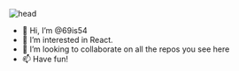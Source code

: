 ![head](https://capsule-render.vercel.app/api?type=rect&height=200&text=Curry%20theDuck&fontAlign=70&stroke=00FF00&strokeWidth=3)

- 👋 Hi, I’m @69is54
- 👀 I’m interested in React.
- 💞️ I’m looking to collaborate on all the repos you see here
- 📫 Have fun!

<!---
69is54/69is54 is a ✨ special ✨ repository because its `README.md` (this file) appears on your GitHub profile.
You can click the Preview link to take a look at your changes.
--->
